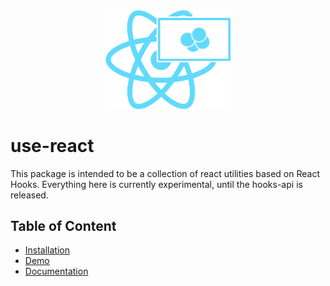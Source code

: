 <div style="text-align: center;">
    <img
        src="https://github.com/jmsantos94/use-react/blob/master/misc/use-react.png"
        width="200px"
        alt="use-react logo"
    />
</div>

# use-react
This package is intended to be a collection of react utilities based on React
Hooks. Everything here is currently experimental, until the hooks-api is
released.

## Table of Content
- [Installation](#installation)
- [Demo](#demo)
- [Documentation](#documentation)
